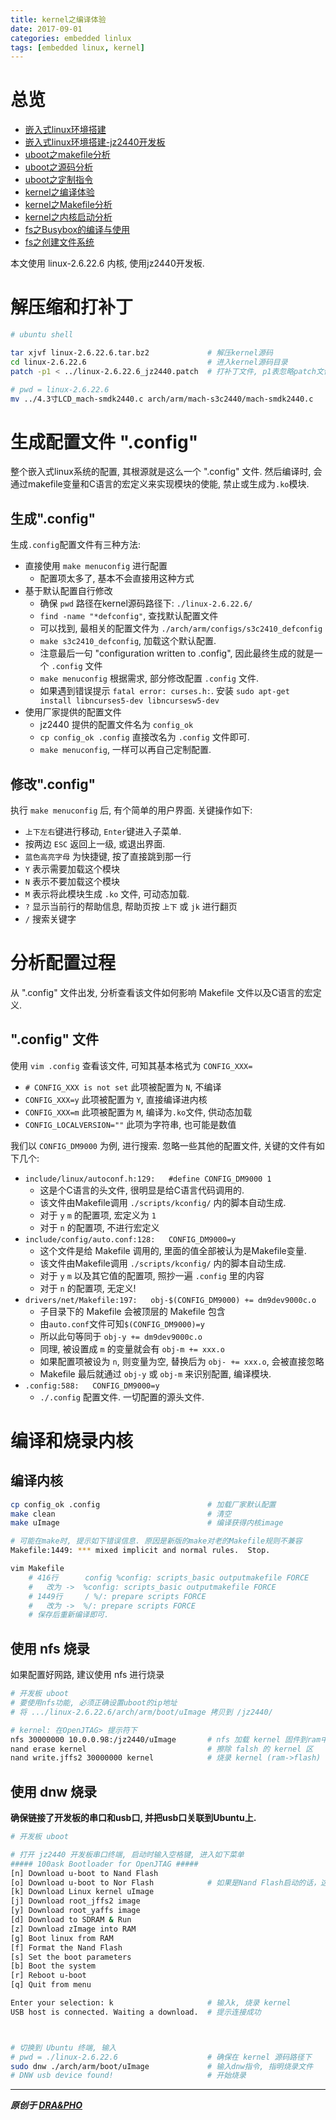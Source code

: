 ```yaml
---
title: kernel之编译体验
date: 2017-09-01
categories: embedded linlux
tags: [embedded linux, kernel]
---
```



# 总览
- [嵌入式linux环境搭建](https://draapho.github.io/2017/02/16/1705-linux-env/)
- [嵌入式linux环境搭建-jz2440开发板](https://draapho.github.io/2017/02/21/1707-jz2440-env/)
- [uboot之makefile分析](https://draapho.github.io/2017/07/07/1719-uboot-makefile/)
- [uboot之源码分析](https://draapho.github.io/2017/08/25/1720-uboot-source/)
- [uboot之定制指令](https://draapho.github.io/2017/08/30/1721-uboot-modify/)
- [kernel之编译体验](https://draapho.github.io/2017/09/01/1722-kernel-compile/)
- [kernel之Makefile分析](https://draapho.github.io/2017/09/14/1724-kernel-makefile/)
- [kernel之内核启动分析](https://draapho.github.io/2017/09/15/1725-kernel-launch/)
- [fs之Busybox的编译与使用](https://draapho.github.io/2017/11/02/1730-fs-busybox/)
- [fs之创建文件系统](https://draapho.github.io/2017/11/03/1731-fs-build/)

本文使用 linux-2.6.22.6 内核, 使用jz2440开发板.


# 解压缩和打补丁

``` bash
# ubuntu shell

tar xjvf linux-2.6.22.6.tar.bz2             # 解压kernel源码
cd linux-2.6.22.6                           # 进入kernel源码目录
patch -p1 < ../linux-2.6.22.6_jz2440.patch  # 打补丁文件, p1表忽略patch文件内的1层目录

# pwd = linux-2.6.22.6
mv ../4.3寸LCD_mach-smdk2440.c arch/arm/mach-s3c2440/mach-smdk2440.c    # 替换为4.3寸屏源码
```

# 生成配置文件 ".config"

整个嵌入式linux系统的配置, 其根源就是这么一个 ".config" 文件.
然后编译时, 会通过makefile变量和C语言的宏定义来实现模块的使能, 禁止或生成为`.ko`模块.

## 生成".config"
生成`.config`配置文件有三种方法:
- 直接使用 `make menuconfig` 进行配置
    - 配置项太多了, 基本不会直接用这种方式
- 基于默认配置自行修改
    - 确保 `pwd` 路径在kernel源码路径下: `./linux-2.6.22.6/`
    - `find -name "*defconfig"`, 查找默认配置文件
    - 可以找到, 最相关的配置文件为 `./arch/arm/configs/s3c2410_defconfig`
    - `make s3c2410_defconfig`, 加载这个默认配置.
    - 注意最后一句 "configuration written to .config", 因此最终生成的就是一个 `.config` 文件
    - `make menuconfig` 根据需求, 部分修改配置 `.config` 文件.
    - 如果遇到错误提示 `fatal error: curses.h:`. 安装 `sudo apt-get install libncurses5-dev libncursesw5-dev`
- 使用厂家提供的配置文件
    - jz2440 提供的配置文件名为 `config_ok`
    - `cp config_ok .config` 直接改名为 `.config` 文件即可.
    - `make menuconfig`, 一样可以再自己定制配置.


## 修改".config"

执行 `make menuconfig` 后, 有个简单的用户界面. 关键操作如下:
- `上下左右`键进行移动, `Enter`键进入子菜单.
- 按两边 `ESC` 返回上一级, 或退出界面.
- `蓝色高亮字母` 为快捷键, 按了直接跳到那一行
- `Y` 表示需要加载这个模块
- `N` 表示不要加载这个模块
- `M` 表示将此模块生成 `.ko` 文件, 可动态加载.
- `?` 显示当前行的帮助信息, 帮助页按 `上下` 或 `jk` 进行翻页
- `/` 搜索关键字


# 分析配置过程

从 ".config" 文件出发, 分析查看该文件如何影响 Makefile 文件以及C语言的宏定义.

## ".config" 文件

使用 `vim .config` 查看该文件, 可知其基本格式为 `CONFIG_XXX=`
- `# CONFIG_XXX is not set` 此项被配置为 `N`, 不编译
- `CONFIG_XXX=y` 此项被配置为 `Y`, 直接编译进内核
- `CONFIG_XXX=m` 此项被配置为 `M`, 编译为`.ko`文件, 供动态加载
- `CONFIG_LOCALVERSION=""` 此项为字符串, 也可能是数值

我们以 `CONFIG_DM9000` 为例, 进行搜索. 忽略一些其他的配置文件, 关键的文件有如下几个:
- `include/linux/autoconf.h:129:   #define CONFIG_DM9000 1`
    - 这是个C语言的头文件, 很明显是给C语言代码调用的.
    - 该文件由Makefile调用 `./scripts/kconfig/` 内的脚本自动生成.
    - 对于 `y` `m` 的配置项, 宏定义为 `1`
    - 对于 `n` 的配置项, 不进行宏定义
- `include/config/auto.conf:128:   CONFIG_DM9000=y`
    - 这个文件是给 Makefile 调用的, 里面的值全部被认为是Makefile变量.
    - 该文件由Makefile调用 `./scripts/kconfig/` 内的脚本自动生成.
    - 对于 `y` `m` 以及其它值的配置项, 照抄一遍 `.config` 里的内容
    - 对于 `n` 的配置项, 无定义!
- `drivers/net/Makefile:197:   obj-$(CONFIG_DM9000) += dm9dev9000c.o`
    - 子目录下的 Makefile 会被顶层的 Makefile 包含
    - 由`auto.conf`文件可知`$(CONFIG_DM9000)=y`
    - 所以此句等同于 `obj-y += dm9dev9000c.o`
    - 同理, 被设置成 `m` 的变量就会有 `obj-m += xxx.o`
    - 如果配置项被设为 `n`, 则变量为空, 替换后为 `obj- += xxx.o`, 会被直接忽略
    - Makefile 最后就通过 `obj-y` 或 `obj-m` 来识别配置, 编译模块.
- `.config:588:   CONFIG_DM9000=y`
    - `./.config` 配置文件. 一切配置的源头文件.



# 编译和烧录内核

## 编译内核
``` bash
cp config_ok .config                        # 加载厂家默认配置
make clean                                  # 清空
make uImage                                 # 编译获得内核image

# 可能在make时, 提示如下错误信息. 原因是新版的make对老的Makefile规则不兼容
Makefile:1449: *** mixed implicit and normal rules.  Stop.

vim Makefile
    # 416行      config %config: scripts_basic outputmakefile FORCE
    #   改为 ->  %config: scripts_basic outputmakefile FORCE
    # 1449行     / %/: prepare scripts FORCE
    #   改为 ->  %/: prepare scripts FORCE
    # 保存后重新编译即可.
```

## 使用 nfs 烧录

如果配置好网路, 建议使用 nfs 进行烧录
``` bash
# 开发板 uboot
# 要使用nfs功能, 必须正确设置uboot的ip地址
# 将 .../linux-2.6.22.6/arch/arm/boot/uImage 拷贝到 /jz2440/

# kernel: 在OpenJTAG> 提示符下
nfs 30000000 10.0.0.98:/jz2440/uImage       # nfs 加载 kernel 固件到ram中 (0x30000000是sdram的地址)
nand erase kernel                           # 擦除 falsh 的 kernel 区
nand write.jffs2 30000000 kernel            # 烧录 kernel (ram->flash)
```

## 使用 dnw 烧录
**确保链接了开发板的串口和usb口, 并把usb口关联到Ubuntu上.**

``` bash
# 开发板 uboot

# 打开 jz2440 开发板串口终端, 启动时输入空格键, 进入如下菜单
##### 100ask Bootloader for OpenJTAG #####
[n] Download u-boot to Nand Flash
[o] Download u-boot to Nor Flash            # 如果是Nand Flash启动的话，这个菜单项没有
[k] Download Linux kernel uImage
[j] Download root_jffs2 image
[y] Download root_yaffs image
[d] Download to SDRAM & Run
[z] Download zImage into RAM
[g] Boot linux from RAM
[f] Format the Nand Flash
[s] Set the boot parameters
[b] Boot the system
[r] Reboot u-boot
[q] Quit from menu

Enter your selection: k                     # 输入k, 烧录 kernel
USB host is connected. Waiting a download.  # 提示连接成功



# 切换到 Ubuntu 终端, 输入
# pwd = ./linux-2.6.22.6                    # 确保在 kernel 源码路径下
sudo dnw ./arch/arm/boot/uImage             # 输入dnw指令, 指明烧录文件
# DNW usb device found!                     # 开始烧录
```




----------

***原创于 [DRA&PHO](https://draapho.github.io/)***
